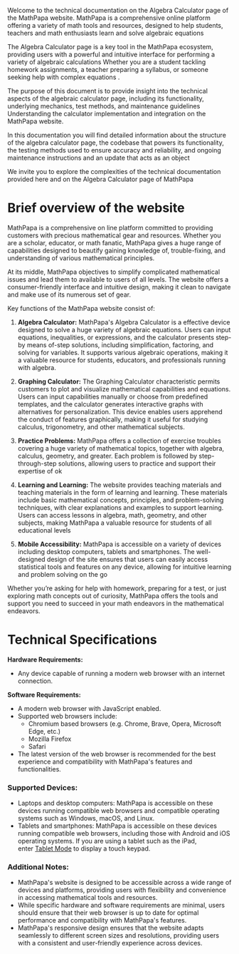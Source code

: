 	
Welcome to the technical documentation on the Algebra Calculator page of the MathPapa website. MathPapa is a comprehensive online platform offering a variety of math tools and resources, designed to help students, teachers and math enthusiasts learn and solve algebraic equations

The Algebra Calculator page is a key tool in the MathPapa ecosystem, providing users with a powerful and intuitive interface for performing a variety of algebraic calculations Whether you are a student tackling homework assignments, a teacher preparing a syllabus, or someone seeking help with complex equations .

The purpose of this document is to provide insight into the technical aspects of the algebraic calculator page, including its functionality, underlying mechanics, test methods, and maintenance guidelines Understanding the calculator implementation and integration on the MathPapa website.

In this documentation you will find detailed information about the structure of the algebra calculator page, the codebase that powers its functionality, the testing methods used to ensure accuracy and reliability, and ongoing maintenance instructions and an update that acts as an object

We invite you to explore the complexities of the technical documentation provided here and on the Algebra Calculator page of MathPapa

# Brief overview of the website


MathPapa is a comprehensive on line platform committed to providing customers with precious mathematical gear and resources. Whether you are a scholar, educator, or math fanatic, MathPapa gives a huge range of capabilities designed to beautify gaining knowledge of, trouble-fixing, and understanding of various mathematical principles.

At its middle, MathPapa objectives to simplify complicated mathematical issues and lead them to available to users of all levels. The website offers a consumer-friendly interface and intuitive design, making it clean to navigate and make use of its numerous set of gear.

Key functions of the MathPapa website consist of:

1. **Algebra Calculator:** MathPapa's Algebra Calculator is a effective device designed to solve a huge variety of algebraic equations. Users can input equations, inequalities, or expressions, and the calculator presents step-by means of-step solutions, including simplification, factoring, and solving for variables. It supports various algebraic operations, making it a valuable resource for students, educators, and professionals running with algebra.
    
2. **Graphing Calculator:** The Graphing Calculator characteristic permits customers to plot and visualize mathematical capabilities and equations. Users can input capabilities manually or choose from predefined templates, and the calculator generates interactive graphs with alternatives for personalization. This device enables users apprehend the conduct of features graphically, making it useful for studying calculus, trigonometry, and other mathematical subjects.
    
3. **Practice Problems:** MathPapa offers a collection of exercise troubles covering a huge variety of mathematical topics, together with algebra, calculus, geometry, and greater. Each problem is followed by step-through-step solutions, allowing users to practice and support their expertise of ok

    
4. **Learning and Learning:** The website provides teaching materials and teaching materials in the form of learning and learning. These materials include basic mathematical concepts, principles, and problem-solving techniques, with clear explanations and examples to support learning. Users can access lessons in algebra, math, geometry, and other subjects, making MathPapa a valuable resource for students of all educational levels
    
5. **Mobile Accessibility:** MathPapa is accessible on a variety of devices including desktop computers, tablets and smartphones. The well-designed design of the site ensures that users can easily access statistical tools and features on any device, allowing for intuitive learning and problem solving on the go

Whether you’re asking for help with homework, preparing for a test, or just exploring math concepts out of curiosity, MathPapa offers the tools and support you need to succeed in your math endeavors in the mathematical endeavors.

# Technical Specifications

**Hardware Requirements:**

- Any device capable of running a modern web browser with an internet connection.

**Software Requirements:**

- A modern web browser with JavaScript enabled.
- Supported web browsers include:
    - Chromium based browsers (e.g. Chrome, Brave, Opera, Microsoft Edge, etc.)
    - Mozilla Firefox
    - Safari
- The latest version of the web browser is recommended for the best experience and compatibility with MathPapa's features and functionalities.

### **Supported Devices:**

- Laptops and desktop computers: MathPapa is accessible on these devices running compatible web browsers and compatible operating systems such as Windows, macOS, and Linux.
- Tablets and smartphones: MathPapa is accessible on these devices running compatible web browsers, including those with Android and iOS operating systems. If you are using a tablet such as the iPad, enter [Tablet Mode](https://www.mathpapa.com/calc/tablet/) to display a touch keypad.

### **Additional Notes:**

- MathPapa's website is designed to be accessible across a wide range of devices and platforms, providing users with flexibility and convenience in accessing mathematical tools and resources.
- While specific hardware and software requirements are minimal, users should ensure that their web browser is up to date for optimal performance and compatibility with MathPapa's features.
- MathPapa's responsive design ensures that the website adapts seamlessly to different screen sizes and resolutions, providing users with a consistent and user-friendly experience across devices.